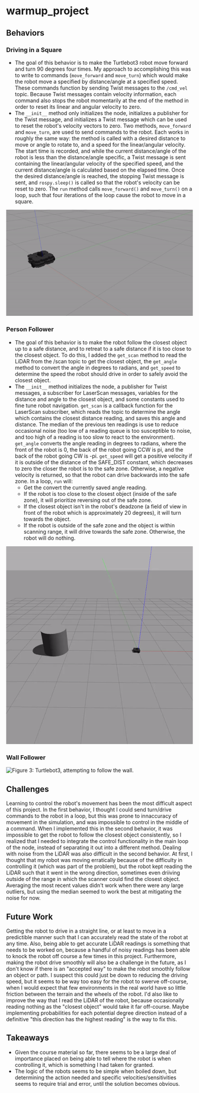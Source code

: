 # warmup_project
## Behaviors
### Driving in a Square
* The goal of this behavior is to make the Turtlebot3 robot move forward and turn 90 degrees four times. My approach to accomplishing this was to write to commands (`move_forward` and `move_turn`) which would make the robot move a specified by distance/angle at a specified speed. These commands function by sending Twist messages to the `/cmd_vel` topic. Because Twist messages contain velocity information, each command also stops the robot momentarily at the end of the method in order to reset its linear and angular velocity to zero.
* The `__init__` method only initializes the node, initializes a publisher for the Twist message, and initializes a Twist message which can be used to reset the robot's velocity vectors to zero. Two methods, `move_forward` and `move_turn`, are used to send commands to the robot. Each works in roughly the same way: the method is called with a desired distance to move or angle to rotate to, and a speed for the linear/angular velocity. The start time is recorded, and while the current distance/angle of the robot is less than the distance/angle specific, a Twist message is sent containing the linear/angular velocity of the specified speed, and the current distance/angle is calculated based on the elapsed time. Once the desired distance/angle is reached, the stopping Twist message is sent, and `rospy.sleep()` is called so that the robot's velocity can be reset to zero. The `run` method calls `move_forward()` and `move_turn()` on a loop, such that four iterations of the loop cause the robot to move in a square.

![Figure 1: Turtlebot3, driving in a "square"](./driving_square.gif)

### Person Follower
* The goal of this behavior is to make the robot follow the closest object up to a safe distance, and to retreat to a safe distance if it is too close to the closest object. To do this, I added the `get_scan` method to read the LiDAR from the /scan topic to get the closest object, the `get_angle` method to convert the angle in degrees to radians, and `get_speed` to determine the speed the robot should drive in order to safely avoid the closest object.
* The `__init__` method initializes the node, a publisher for Twist messages, a subscriber for LaserScan messages, variables for the distance and angle to the closest object, and some constants used to fine tune robot navigation. `get_scan` is a callback function for the LaserScan subscriber, which reads the topic to determine the angle which contains the closest distance reading, and saves this angle and distance. The median of the previous ten readings is use to reduce occasional noise (too low of a reading queue is too susceptible to noise, and too high of a reading is too slow to react to the environment). `get_angle` converts the angle reading in degrees to radians, where the front of the robot is 0, the back of the robot going CCW is pi, and the back of the robot going CW is -pi. `get_speed` will get a positive velocity if it is outside of the distance of the SAFE_DIST constant, which decreases to zero the closer the robot is to the safe zone. Otherwise, a negative velocity is returned, so that the robot can drive backwards into the safe zone. In a loop, `run` will:
  * Get the convert the currently saved angle reading.
  * If the robot is too close to the closest object  (inside of the safe zone), it will prioritize reversing out of the safe zone.
  * If the closest object isn't in the robot's deadzone (a field of view in front of the robot which is approximately 20 degrees), it will turn towards the object.
  * If the robot is outside of the safe zone and the object is within scanning range, it will drive towards the safe zone. Otherwise, the robot will do nothing.
 
![Figure 2: Turtlebot3, following the closest object outside of a safe distance.](./follow_person.gif)

### Wall Follower
![Figure 3: Turtlebot3, attempting to follow the wall.](./wall_follower.gif)

## Challenges
Learning to control the robot's movement has been the most difficult aspect of this project. In the first behavior, I thought I could send turn/drive commands to the robot in a loop, but this was prone to innaccuracy of movement in the simulation, and was impossible to control in the middle of a command. When I implemented this in the second behavior, it was impossible to get the robot to follow the closest object consistently, so I realized that I needed to integrate the control functionality in the main loop of the node, instead of separating it out into a different method.
Dealing with noise from the LiDAR was also difficult in the second behavior. At first, I thought that my robot was moving erratically because of the difficulty in controlling it (which was part of the problem), but the robot kept reading the LiDAR such that it went in the wrong direction, sometimes even driiving outside of the range in which the scanner could find the closest object. Averaging the most recent values didn't work when there were any large outliers, but using the median seemed to work the best at mitigating the noise for now.

## Future Work
Getting the robot to drive in a straight line, or at least to move in a predictible manner such that I can accurately read the state of the robot at any time. Also, being able to get accurate LiDAR readings is something that needs to be worked on, because a handful of noisy readings has been able to knock the robot off course a few times in this project. Furthermore, making the robot drive smoothly will also be a challenge in the future, as I don't know if there is an "accepted way" to make the robot smoothly follow an object or path. I suspect this could just be down to reducing the driving speed, but it seems to be way too easy for the robot to swerve off-course, when I would expect that few environments in the real world have so little friction between the terrain and the wheels of the robot. I'd also like to improve the way that I read the LiDAR of the robot, because occasionally reading nothing as the "closest object" would take it far off-course. Maybe implementing probabilities for each potential degree direction instead of a definitive "this direction has the highest reading" is the way to fix this.

## Takeaways
* Given the course material so far, there seems to be a large deal of importance placed on being able to tell where the robot is when controlling it, which is something I had taken for granted.
* The logic of the robots seems to be simple when boiled down, but determining the action needed and specific velocities/sensitivities seems to require trial and error, until the solution becomes obvious.  
